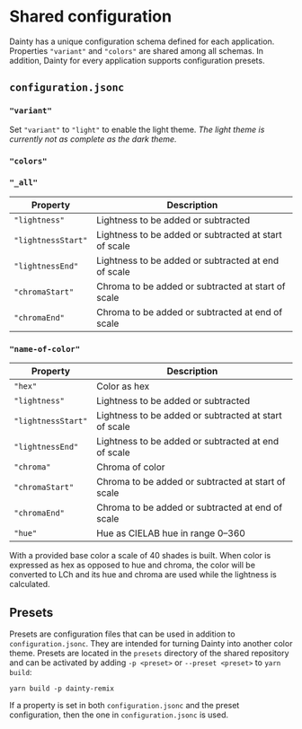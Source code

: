 # Shared configuration

Dainty has a unique configuration schema defined for each application. Properties `"variant"` and `"colors"` are shared among all schemas. In addition, Dainty for every application supports configuration presets.

## `configuration.jsonc`

### `"variant"`

Set `"variant"` to `"light"` to enable the light theme. _The light theme is currently not as complete as the dark theme._

### `"colors"`

### `"_all"`

| Property           | Description                                           |
| ------------------ | ----------------------------------------------------- |
| `"lightness"`      | Lightness to be added or subtracted                   |
| `"lightnessStart"` | Lightness to be added or subtracted at start of scale |
| `"lightnessEnd"`   | Lightness to be added or subtracted at end of scale   |
| `"chromaStart"`    | Chroma to be added or subtracted at start of scale    |
| `"chromaEnd"`      | Chroma to be added or subtracted at end of scale      |

### `"name-of-color"`

| Property           | Description                                           |
| ------------------ | ----------------------------------------------------- |
| `"hex"`            | Color as hex                                          |
| `"lightness"`      | Lightness to be added or subtracted                   |
| `"lightnessStart"` | Lightness to be added or subtracted at start of scale |
| `"lightnessEnd"`   | Lightness to be added or subtracted at end of scale   |
| `"chroma"`         | Chroma of color                                       |
| `"chromaStart"`    | Chroma to be added or subtracted at start of scale    |
| `"chromaEnd"`      | Chroma to be added or subtracted at end of scale      |
| `"hue"`            | Hue as CIELAB hue in range 0–360                      |

With a provided base color a scale of 40 shades is built. When color is expressed as hex as opposed to hue and chroma, the color will be converted to LCh and its hue and chroma are used while the lightness is calculated.

## Presets

Presets are configuration files that can be used in addition to `configuration.jsonc`. They are intended for turning Dainty into another color theme. Presets are located in the `presets` directory of the shared repository and can be activated by adding `-p <preset>` or `--preset <preset>` to `yarn build`:

    yarn build -p dainty-remix

If a property is set in both `configuration.jsonc` and the preset configuration, then the one in `configuration.jsonc` is used.

